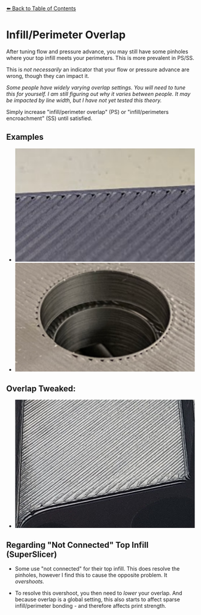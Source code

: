 [:arrow_left: Back to Table of Contents](/README.md)
# Infill/Perimeter Overlap

After tuning flow and pressure advance, you may still have some pinholes where your top infill meets your perimeters. This is more prevalent in PS/SS.

This is *not necessarily* an indicator that your flow or pressure advance are wrong, though they can impact it. 

*Some people have widely varying overlap settings. You will need to tune this for yourself. I am still figuring out why it varies between people. It may be impacted by line width, but I have not yet tested this theory.*

Simply increase "infill/perimeter overlap" (PS) or "infill/perimeters encroachment" (SS) until satisfied.

## Examples
- ![](/images/Overlap-1.png) 
- ![](/images/Overlap-2.png) 
## Overlap Tweaked:

- ![](/images/Overlap-Fixed1.png) 

## Regarding "Not Connected" Top Infill (SuperSlicer)

- Some use "not connected" for their top infill. This does resolve the pinholes, however I find this to cause the opposite problem. It *overshoots.* 

- To resolve this overshoot, you then need to *lower* your overlap. And because overlap is a global setting, this also starts to affect sparse infill/perimeter bonding - and therefore affects print strength.